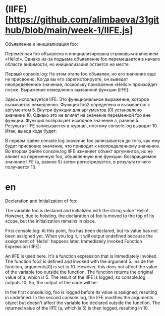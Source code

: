 (IIFE)[https://github.com/alimbaeva/31github/blob/main/week-1/IIFE.js]
===


Объявление и инициализация foo:

Переменная foo объявлена и инициализирована строковым значением «Hello!».
Однако из-за подъема объявление foo перемещается в начало области видимости, но инициализация остается на месте.

Первый console.log:
На этом этапе foo объявлен, но его значение еще не присвоено. Когда вы его зарегистрируете, он выведет неопределенное значение, поскольку присвоение «Hello!» произойдет позже.
Выражение немедленно вызванной функции (IIFE):

Здесь используется IIFE. Это функциональное выражение, которое вызывается немедленно.
Функция foo2 определена и вызывается с аргументом 5.
Внутри функции для аргументов [0] установлено значение 10. Однако это не влияет на значение переменной foo вне функции.
Функция возвращает исходное значение a, равное 5.
Результат IIFE записывается в журнал, поэтому console.log выводит 10.
Итак, вывод кода будет:

В первом файле console.log значение foo записывается до того, как ему будет присвоено значение, что приводит к неопределенному значению. Во втором файле console.log IIFE изменяет объект аргументов, но не влияет на переменную foo, объявленную вне функции. Возвращаемое значение IIFE (a, равное 5) затем регистрируется, в результате чего получается 10.

en
===


Declaration and Initialization of foo:

The variable foo is declared and initialized with the string value 'Hello!'.
However, due to hoisting, the declaration of foo is moved to the top of its scope, but the initialization remains in place.

First console.log:
At this point, foo has been declared, but its value has not been assigned yet. When you log it, it will output undefined because the assignment of 'Hello!' happens later.
Immediately Invoked Function Expression (IIFE):

An IIFE is used here. It's a function expression that is immediately invoked.
The function foo2 is defined and invoked with the argument 5.
Inside the function, arguments[0] is set to 10. However, this does not affect the value of the variable foo outside the function.
The function returns the original value of a, which is 5.
The result of the IIFE is logged, so console.log outputs 10.
So, the output of the code will be:

In the first console.log, foo is logged before its value is assigned, resulting in undefined. In the second console.log, the IIFE modifies the arguments object but doesn't affect the variable foo declared outside the function. The returned value of the IIFE (a, which is 5) is then logged, resulting in 10.
